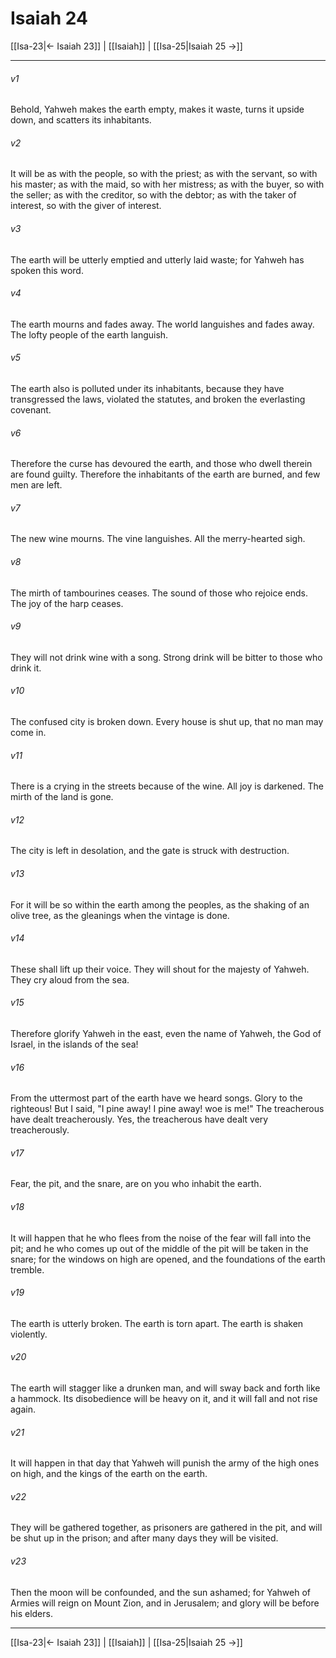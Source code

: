 # Isaiah 24

[[Isa-23|← Isaiah 23]] | [[Isaiah]] | [[Isa-25|Isaiah 25 →]]
***



###### v1 
Behold, Yahweh makes the earth empty, makes it waste, turns it upside down, and scatters its inhabitants. 

###### v2 
It will be as with the people, so with the priest; as with the servant, so with his master; as with the maid, so with her mistress; as with the buyer, so with the seller; as with the creditor, so with the debtor; as with the taker of interest, so with the giver of interest. 

###### v3 
The earth will be utterly emptied and utterly laid waste; for Yahweh has spoken this word. 

###### v4 
The earth mourns and fades away. The world languishes and fades away. The lofty people of the earth languish. 

###### v5 
The earth also is polluted under its inhabitants, because they have transgressed the laws, violated the statutes, and broken the everlasting covenant. 

###### v6 
Therefore the curse has devoured the earth, and those who dwell therein are found guilty. Therefore the inhabitants of the earth are burned, and few men are left. 

###### v7 
The new wine mourns. The vine languishes. All the merry-hearted sigh. 

###### v8 
The mirth of tambourines ceases. The sound of those who rejoice ends. The joy of the harp ceases. 

###### v9 
They will not drink wine with a song. Strong drink will be bitter to those who drink it. 

###### v10 
The confused city is broken down. Every house is shut up, that no man may come in. 

###### v11 
There is a crying in the streets because of the wine. All joy is darkened. The mirth of the land is gone. 

###### v12 
The city is left in desolation, and the gate is struck with destruction. 

###### v13 
For it will be so within the earth among the peoples, as the shaking of an olive tree, as the gleanings when the vintage is done. 

###### v14 
These shall lift up their voice. They will shout for the majesty of Yahweh. They cry aloud from the sea. 

###### v15 
Therefore glorify Yahweh in the east, even the name of Yahweh, the God of Israel, in the islands of the sea! 

###### v16 
From the uttermost part of the earth have we heard songs. Glory to the righteous! But I said, "I pine away! I pine away! woe is me!" The treacherous have dealt treacherously. Yes, the treacherous have dealt very treacherously. 

###### v17 
Fear, the pit, and the snare, are on you who inhabit the earth. 

###### v18 
It will happen that he who flees from the noise of the fear will fall into the pit; and he who comes up out of the middle of the pit will be taken in the snare; for the windows on high are opened, and the foundations of the earth tremble. 

###### v19 
The earth is utterly broken. The earth is torn apart. The earth is shaken violently. 

###### v20 
The earth will stagger like a drunken man, and will sway back and forth like a hammock. Its disobedience will be heavy on it, and it will fall and not rise again. 

###### v21 
It will happen in that day that Yahweh will punish the army of the high ones on high, and the kings of the earth on the earth. 

###### v22 
They will be gathered together, as prisoners are gathered in the pit, and will be shut up in the prison; and after many days they will be visited. 

###### v23 
Then the moon will be confounded, and the sun ashamed; for Yahweh of Armies will reign on Mount Zion, and in Jerusalem; and glory will be before his elders.

***
[[Isa-23|← Isaiah 23]] | [[Isaiah]] | [[Isa-25|Isaiah 25 →]]
